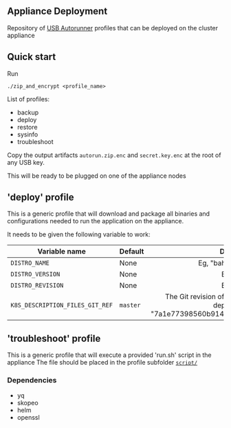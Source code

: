 ## Appliance Deployment

Repository of [USB Autorunner](https://github.com/mekomsolutions/appliance-os/tree/master/roles/usb_autorunner) profiles that can be deployed on the cluster appliance

## Quick start

Run
```
./zip_and_encrypt <profile_name>
```

List of profiles:
- backup
- deploy
- restore
- sysinfo
- troubleshoot

Copy the output artifacts `autorun.zip.enc` and `secret.key.enc` at the root of any USB key.

This will be ready to be plugged on one of the appliance nodes

## 'deploy' profile

This is a generic profile that will download and package all binaries and configurations needed to run the application on the appliance.

It needs to be given the following variable to work:

| Variable name      | Default |      Description        |
|--------------------|---------|:-----------------------:|
| `DISTRO_NAME`      | None    | Eg, "bahmni-distro-c2c" |
| `DISTRO_VERSION`   | None    | Eg, "1.0.3"             |
| `DISTRO_REVISION`  | None    | Eg, "1.0.3"             |
| `K8S_DESCRIPTION_FILES_GIT_REF`  | `master`   | The Git revision of the K8s files to be used for deployment. Eg, "7a1e77398560b914ba4a02e19f2b066d55c1347f"             |

## 'troubleshoot' profile
This is a generic profile that will execute a provided 'run.sh' script in the appliance
The file should be placed in the profile subfolder [`script/`](usb_autorunner_profiles/troubleshoot/script/)

### Dependencies

- yq
- skopeo
- helm
- openssl
